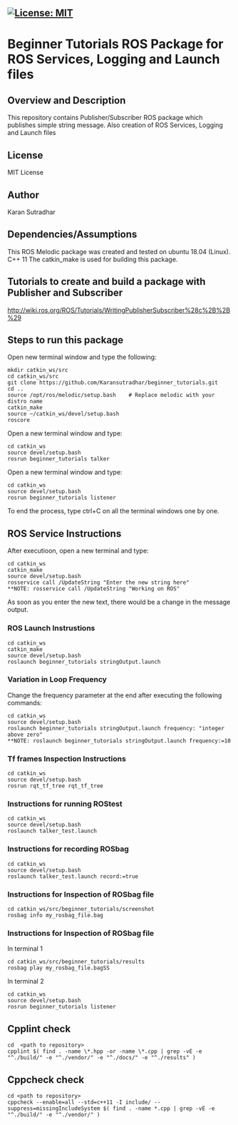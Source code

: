 [![License: MIT](https://img.shields.io/badge/License-MIT-blue.svg)](https://opensource.org/licenses/MIT)
---
# Beginner Tutorials ROS Package for ROS Services, Logging and Launch files

## Overview and Description

This repository contains Publisher/Subscriber ROS package which publishes simple string message. Also creation of ROS Services, Logging and Launch files

## License

MIT License

## Author

Karan Sutradhar

## Dependencies/Assumptions

This ROS Melodic package was created and tested on ubuntu 18.04 (Linux).
C++ 11
The catkin_make is used for building this package.

## Tutorials to create and build a package with Publisher and Subscriber
http://wiki.ros.org/ROS/Tutorials/WritingPublisherSubscriber%28c%2B%2B%29

## Steps to run this package

Open new terminal window and type the following:
```
mkdir catkin_ws/src
cd catkin_ws/src
git clone https://github.com/Karansutradhar/beginner_tutorials.git
cd ..
source /opt/ros/melodic/setup.bash    # Replace melodic with your distro name
catkin_make
source ~/catkin_ws/devel/setup.bash
roscore
```
Open a new terminal window and type:
```
cd catkin_ws
source devel/setup.bash
rosrun beginner_tutorials talker
```
Open a new terminal window and type:
```
cd catkin_ws
source devel/setup.bash
rosrun beginner_tutorials listener
``` 
To end the process, type ctrl+C on all the terminal windows one by one.

## ROS Service Instructions

After executioon, open a new terminal and type:
```
cd catkin_ws
catkin_make
source devel/setup.bash
rosservice call /UpdateString "Enter the new string here"
**NOTE: rosservice call /UpdateString "Working on ROS"
```
As soon as you enter the new text, there would be a change in the message output.

### ROS Launch Instrustions
```
cd catkin_ws
catkin_make
source devel/setup.bash
roslaunch beginner_tutorials stringOutput.launch 
```

### Variation in Loop Frequency

Change the frequency parameter at the end after executing the following commands:
```
cd catkin_ws
source devel/setup.bash
roslaunch beginner_tutorials stringOutput.launch frequency: "integer above zero"
**NOTE: roslaunch beginner_tutorials stringOutput.launch frequency:=10
```
### Tf frames Inspection Instructions
```
cd catkin_ws
source devel/setup.bash
rosrun rqt_tf_tree rqt_tf_tree

```
### Instructions for running ROStest
```
cd catkin_ws
source devel/setup.bash
roslaunch talker_test.launch

```
### Instructions for recording ROSbag
```
cd catkin_ws
source devel/setup.bash
roslaunch talker_test.launch record:=true

```
### Instructions for Inspection of ROSbag file
```
cd catkin_ws/src/beginner_tutorials/screenshot
rosbag info my_rosbag_file.bag

```
### Instructions for Inspection of ROSbag file
In terminal 1
```
cd catkin_ws/src/beginner_tutorials/results
rosbag play my_rosbag_file.bagSS

```
In terminal 2
```
cd catkin_ws
source devel/setup.bash
rosrun beginner_tutorials listener

```
## Cpplint check
```
cd  <path to repository>
cpplint $( find . -name \*.hpp -or -name \*.cpp | grep -vE -e "^./build/" -e "^./vendor/" -e "^./docs/" -e "^./results" )

```

## Cppcheck check
```
cd <path to repository>
cppcheck --enable=all --std=c++11 -I include/ --suppress=missingIncludeSystem $( find . -name *.cpp | grep -vE -e "^./build/" -e "^./vendor/" )

```
